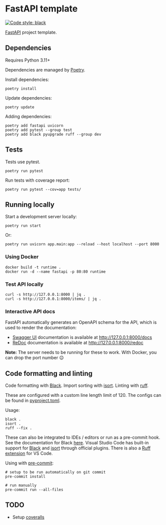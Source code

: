 # FastAPI template

[![Code style: black](https://img.shields.io/badge/code%20style-black-000000.svg)](https://github.com/psf/black)

[FastAPI](https://github.com/tiangolo/fastapi) project template.

## Dependencies

Requires Python 3.11+

Dependencies are managed by [Poetry](https://python-poetry.org/docs/).

Install dependencies:

```shell
poetry install
```

Update dependencies:

```shell
poetry update
```

Adding dependencies:

```shell
poetry add fastapi uvicorn
poetry add pytest --group test
poetry add black pyupgrade ruff --group dev
```

## Tests

Tests use pytest.

```shell
poetry run pytest
```

Run tests with coverage report:

```shell
poetry run pytest --cov=app tests/
```

## Running locally

Start a development server locally:

```shell
poetry run start
```

Or:

```shell
poetry run uvicorn app.main:app --reload --host localhost --port 8000
```

### Using Docker

```shell
docker build -t runtime .
docker run -d --name fastapi -p 80:80 runtime
```

### Test API locally

```shell
curl -s http://127.0.0.1:8000 | jq .
curl -s http://127.0.0.1:8000/items/ | jq .
```

### Interactive API docs

FastAPI automatically generates an OpenAPI schema for the API,
which is used to render the documentation:

- [Swagger UI](https://github.com/swagger-api/swagger-ui) documentation is available at <http://127.0.0.1:8000/docs>
- [ReDoc](https://github.com/Redocly/redoc) documentation is available at <http://127.0.0.1:8000/redoc>

**Note:** The server needs to be running for these to work. With Docker, you can drop the port number :wink:

## Code formatting and linting

Code formatting with [Black](https://github.com/psf/black).
Import sorting with [isort](https://github.com/PyCQA/isort).
Linting with [ruff](https://github.com/charliermarsh/ruff).

These are configured with a custom line length limit of 120.
The configs can be found in [pyproject.toml](./pyproject.toml).

Usage:

```shell
black .
isort .
ruff --fix .
```

These can also be integrated to IDEs / editors or run as a pre-commit hook.
See the documentation for Black [here](https://black.readthedocs.io/en/stable/integrations/editors.html).
Visual Studio Code has built-in support for
[Black](https://marketplace.visualstudio.com/items?itemName=ms-python.black-formatter)
and
[isort](https://marketplace.visualstudio.com/items?itemName=ms-python.isort)
through official plugins.
There is also a [Ruff extension](https://github.com/charliermarsh/ruff-vscode) for VS Code.

Using with [pre-commit](https://pre-commit.com/):

```shell
# setup to be run automatically on git commit
pre-commit install

# run manually
pre-commit run --all-files
```

## TODO

- Setup [coveralls](https://coveralls.io/)
